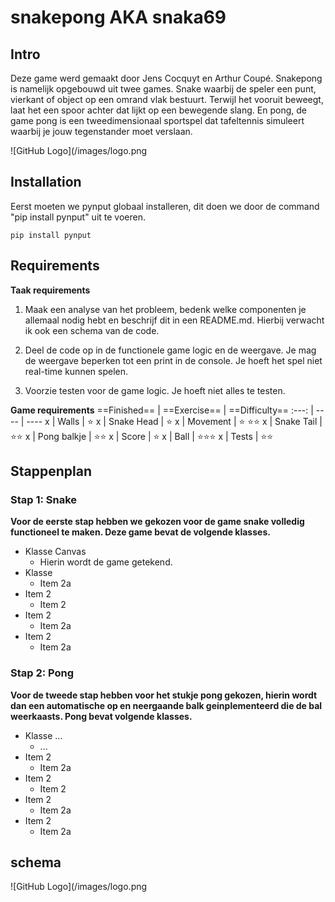 # snakepong AKA snaka69

## Intro

Deze game werd gemaakt door Jens Cocquyt en Arthur Coupé. Snakepong is namelijk opgebouwd uit twee games. Snake waarbij de speler een punt, vierkant of object op een omrand vlak bestuurt. Terwijl het vooruit beweegt, laat het een spoor achter dat lijkt op een bewegende slang.
En pong, de game pong is een tweedimensionaal sportspel dat tafeltennis simuleert waarbij je jouw tegenstander moet verslaan.

![GitHub Logo](/images/logo.png

## Installation

Eerst moeten we pynput globaal installeren, dit doen we door de command "pip install pynput" uit te voeren.

```
pip install pynput
```

## Requirements

__Taak requirements__
1. Maak een analyse van het probleem, bedenk welke componenten je allemaal nodig hebt en beschrijf dit in een README.md. Hierbij verwacht ik ook een schema van de code.

2. Deel de code op in de functionele game logic en de weergave. Je mag de weergave beperken tot een print in de console. Je hoeft het spel niet real-time kunnen spelen.

3. Voorzie testen voor de game logic. Je hoeft niet alles te testen.

__Game requirements__
==Finished== | ==Exercise== | ==Difficulty==
:---: | ---- | ----
 x | Walls | :star:
 x | Snake Head | :star:
 x | Movement | :star: :star::star:
 x | Snake Tail | :star::star:
 x | Pong balkje | :star::star:
 x | Score | :star:
 x | Ball | :star::star::star:
 x | Tests | :star::star:

 ## Stappenplan
 ### Stap 1: Snake

 __Voor de eerste stap hebben we gekozen voor de game snake volledig functioneel te maken. Deze game bevat de volgende klasses.__
 * Klasse Canvas
    * Hierin wordt de game getekend.
 * Klasse
    * Item 2a
 * Item 2
    * Item 2
 * Item 2
    * Item 2a
 * Item 2
    * Item 2a
    
 ### Stap 2: Pong

 __Voor de tweede stap hebben voor het stukje pong gekozen, hierin wordt dan een automatische op en neergaande balk geinplementeerd die de bal weerkaasts. Pong bevat volgende klasses.__
 * Klasse ...
    * ...
 * Item 2
    * Item 2a
 * Item 2
    * Item 2
 * Item 2
    * Item 2a
 * Item 2
    * Item 2a

## schema
![GitHub Logo](/images/logo.png
